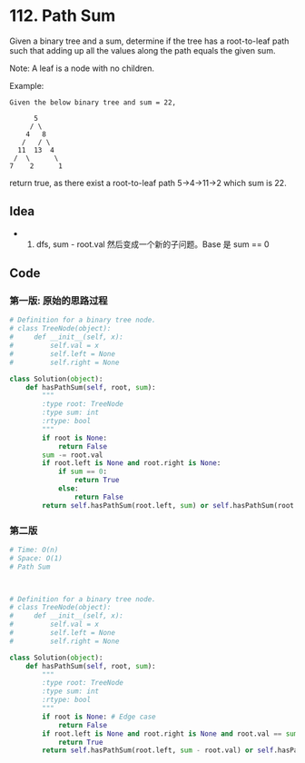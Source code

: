 
# 112. Path Sum


Given a binary tree and a sum, determine if the tree has a root-to-leaf path such that adding up all the values along the path equals the given sum.

Note: A leaf is a node with no children.

Example:

```
Given the below binary tree and sum = 22,

      5
     / \
    4   8
   /   / \
  11  13  4
 /  \      \
7    2      1
```

return true, as there exist a root-to-leaf path 5->4->11->2 which sum is 22.


## Idea 

* 1. dfs, sum - root.val 然后变成一个新的子问题。Base 是 sum == 0

## Code 

### 第一版: 原始的思路过程

``` python 
# Definition for a binary tree node.
# class TreeNode(object):
#     def __init__(self, x):
#         self.val = x
#         self.left = None
#         self.right = None

class Solution(object):
    def hasPathSum(self, root, sum):
        """
        :type root: TreeNode
        :type sum: int
        :rtype: bool
        """
        if root is None:
            return False 
        sum -= root.val
        if root.left is None and root.right is None:
            if sum == 0:
                return True 
            else:
                return False 
        return self.hasPathSum(root.left, sum) or self.hasPathSum(root.right, sum)
```
### 第二版

``` python 
# Time: O(n)
# Space: O(1)
# Path Sum 



# Definition for a binary tree node.
# class TreeNode(object):
#     def __init__(self, x):
#         self.val = x
#         self.left = None
#         self.right = None

class Solution(object):
    def hasPathSum(self, root, sum):
        """
        :type root: TreeNode
        :type sum: int
        :rtype: bool
        """
        if root is None: # Edge case
            return False 
        if root.left is None and root.right is None and root.val == sum:
            return True 
        return self.hasPathSum(root.left, sum - root.val) or self.hasPathSum(root.right, sum - root.val)
        
```